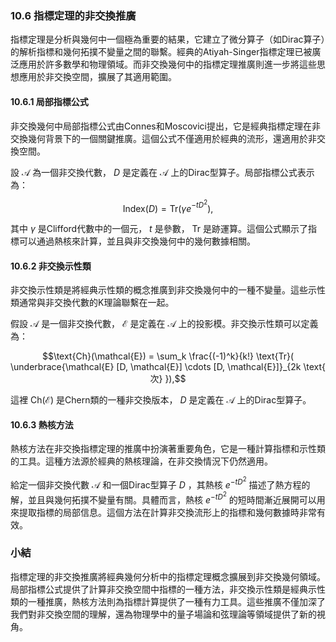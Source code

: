 ### 10.6 指標定理的非交換推廣

指標定理是分析與幾何中一個極為重要的結果，它建立了微分算子（如Dirac算子）的解析指標和幾何拓撲不變量之間的聯繫。經典的Atiyah-Singer指標定理已被廣泛應用於許多數學和物理領域。而非交換幾何中的指標定理推廣則進一步將這些思想應用於非交換空間，擴展了其適用範圍。

#### 10.6.1 局部指標公式

非交換幾何中局部指標公式由Connes和Moscovici提出，它是經典指標定理在非交換幾何背景下的一個關鍵推廣。這個公式不僅適用於經典的流形，還適用於非交換空間。

設  $`\mathcal{A}`$  為一個非交換代數， $`D`$  是定義在  $`\mathcal{A}`$  上的Dirac型算子。局部指標公式表示為：

```math
\text{Index}(D) = \text{Tr}(\gamma e^{-tD^2}),
```

其中  $`\gamma`$  是Clifford代數中的一個元， $`t`$  是參數， $`\text{Tr}`$  是跡運算。這個公式顯示了指標可以通過熱核來計算，並且與非交換幾何中的幾何數據相關。

#### 10.6.2 非交換示性類

非交換示性類是將經典示性類的概念推廣到非交換幾何中的一種不變量。這些示性類通常與非交換代數的K理論聯繫在一起。

假設  $`\mathcal{A}`$  是一個非交換代數， $`\mathcal{E}`$  是定義在  $`\mathcal{A}`$  上的投影模。非交換示性類可以定義為：

```math
\text{Ch}(\mathcal{E}) = \sum_k \frac{(-1)^k}{k!} \text{Tr}( \underbrace{\mathcal{E} [D, \mathcal{E}] \cdots [D, \mathcal{E}]}_{2k \text{ 次} }),
```

這裡  $`\text{Ch}(\mathcal{E})`$  是Chern類的一種非交換版本， $`D`$  是定義在  $`\mathcal{A}`$  上的Dirac型算子。

#### 10.6.3 熱核方法

熱核方法在非交換指標定理的推廣中扮演著重要角色，它是一種計算指標和示性類的工具。這種方法源於經典的熱核理論，在非交換情況下仍然適用。

給定一個非交換代數  $`\mathcal{A}`$  和一個Dirac型算子  $`D`$ ，其熱核  $`e^{-tD^2}`$  描述了熱方程的解，並且與幾何拓撲不變量有關。具體而言，熱核  $`e^{-tD^2}`$  的短時間漸近展開可以用來提取指標的局部信息。這個方法在計算非交換流形上的指標和幾何數據時非常有效。

### 小結

指標定理的非交換推廣將經典幾何分析中的指標定理概念擴展到非交換幾何領域。局部指標公式提供了計算非交換空間中指標的一種方法，非交換示性類是經典示性類的一種推廣，熱核方法則為指標計算提供了一種有力工具。這些推廣不僅加深了我們對非交換空間的理解，還為物理學中的量子場論和弦理論等領域提供了新的視角。